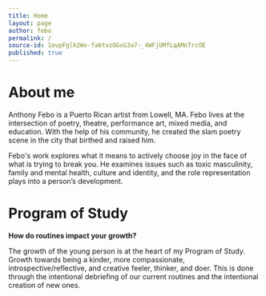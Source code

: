 ```yaml
---
title: Home
layout: page
author: febo
permalink: /
source-id: 1ovpFglk2Wv-fa6tvzOGvG3a7-_4WFjUMfLqAMnTrcOE
published: true
---
```

# About me 

Anthony Febo is a Puerto Rican artist from Lowell, MA. Febo lives at the intersection of poetry, theatre, performance art, mixed media, and education. With the help of his community, he created the slam poetry scene in the city that birthed and raised him. 

Febo's work explores what it means to actively choose joy in the face of what is trying to break you. He examines issues such as toxic masculinity, family and mental health, culture and identity, and the role representation plays into a person’s development.  

# Program of Study

**How do routines impact your growth?**

The growth of the young person is at the heart of my Program of Study. Growth towards being a kinder, more compassionate, introspective/reflective, and creative feeler, thinker, and doer. This is done through the intentional debriefing of our current routines and the intentional creation of new ones.

